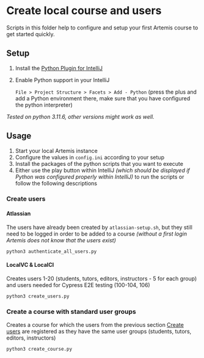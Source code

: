 # Create local course and users

Scripts in this folder help to configure and setup your first Artemis course to get started quickly.

## Setup

1. Install the [Python Plugin for IntelliJ](https://plugins.jetbrains.com/plugin/631-python)

2. Enable Python support in your IntelliJ

   `File > Project Structure > Facets > Add - Python` (press the plus and add a Python environment there,
   make sure that you have configured the python interpreter)

_Tested on python 3.11.6, other versions might work as well._

## Usage

1. Start your local Artemis instance
2. Configure the values in `config.ini` according to your setup
3. Install the packages of the python scripts that you want to execute
4. Either use the play button within IntelliJ _(which should be displayed if Python was configured properly within
   IntelliJ)_ to run the scripts or follow the following descriptions

### Create users

#### Atlassian

The users have already been created by `atlassian-setup.sh`, but they still need to be logged in order to be added to a
course _(without a first login Artemis does not know that the users exist)_

```shell
python3 authenticate_all_users.py
```

#### LocalVC & LocalCI

Creates users 1-20 (students, tutors, editors, instructors - 5 for each group) and users needed for Cypress E2E
testing (100-104, 106)

```shell
python3 create_users.py
```

### Create a course with standard user groups

Creates a course for which the users from the previous section [Create users](#create-users) are registered as they have the same user
groups (students, tutors, editors, instructors)

```shell
python3 create_course.py
```
